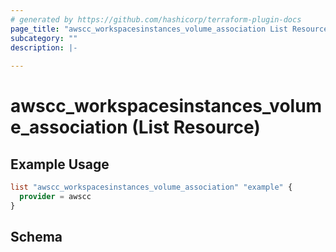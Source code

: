```yaml
---
# generated by https://github.com/hashicorp/terraform-plugin-docs
page_title: "awscc_workspacesinstances_volume_association List Resource - terraform-provider-awscc"
subcategory: ""
description: |-
  
---
```


# awscc_workspacesinstances_volume_association (List Resource)



## Example Usage

```terraform
list "awscc_workspacesinstances_volume_association" "example" {
  provider = awscc
}
```

<!-- schema generated by tfplugindocs -->
## Schema
